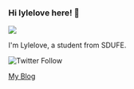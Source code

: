 ### Hi lylelove here! 👋
![](https://github-readme-stats.vercel.app/api?username=lylelove)
 
I'm Lylelove, a student from SDUFE.
       
![Twitter Follow](https://img.shields.io/twitter/follow/_lyle__?style=social)  

[My Blog](http://lyle.ezyro.com/)
<!--
**lylelove/lylelove** is a ✨ _special_ ✨ repository because its `README.md` (this file) appears on your GitHub profile.

Here are some ideas to get you started:

- 🔭 I’m currently working on ...
- 🌱 I’m currently learning ...
- 👯 I’m looking to collaborate on ...
- 🤔 I’m looking for help with ...
- 💬 Ask me about ...
- 📫 How to reach me: ...
- 😄 Pronouns: ...
- ⚡ Fun fact: ...
-->
